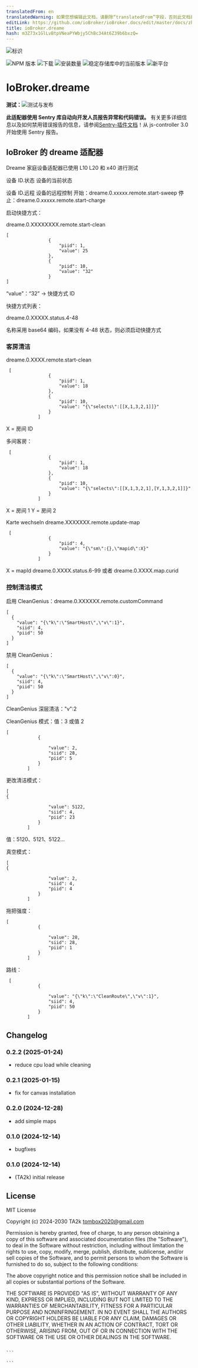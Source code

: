 ```yaml
---
translatedFrom: en
translatedWarning: 如果您想编辑此文档，请删除“translatedFrom”字段，否则此文档将再次自动翻译
editLink: https://github.com/ioBroker/ioBroker.docs/edit/master/docs/zh-cn/adapterref/iobroker.dreame/README.md
title: ioBroker.dreame
hash: m3Z73x1GlLvBtpVNeaPYWbjy5ChBc34At6Z39b6bxzQ=
---
```

![标识](../../../en/adapterref/iobroker.dreame/admin/dreame.png)

![NPM 版本](https://img.shields.io/npm/v/iobroker.dreame.svg)
![下载](https://img.shields.io/npm/dm/iobroker.dreame.svg)
![安装数量](https://iobroker.live/badges/dreame-installed.svg)
![稳定存储库中的当前版本](https://iobroker.live/badges/dreame-stable.svg)
![新平台](https://nodei.co/npm/iobroker.dreame.png?downloads=true)

# IoBroker.dreame
**测试：**![测试与发布](https://github.com/TA2k/ioBroker.dreame/workflows/Test%20and%20Release/badge.svg)

**此适配器使用 Sentry 库自动向开发人员报告异常和代码错误。** 有关更多详细信息以及如何禁用错误报告的信息，请参阅[Sentry-插件文档](https://github.com/ioBroker/plugin-sentry#plugin-sentry)！从 js-controller 3.0 开始使用 Sentry 报告。

## IoBroker 的 dreame 适配器
Dreame 家庭设备适配器已使用 L10 L20 和 x40 进行测试

设备 ID.状态
设备的当前状态

设备 ID.远程
设备的远程控制 开始：dreame.0.xxxxx.remote.start-sweep 停止：dreame.0.xxxxx.remote.start-charge

启动快捷方式：

dreame.0.XXXXXXXX.remote.start-clean

```
[
                {
                    "piid": 1,
                    "value": 25
                },
                {
                    "piid": 10,
                    "value": "32"
                }
]
```

“value”：“32” -> 快捷方式 ID

快捷方式列表：

dreame.0.XXXXX.status.4-48

名称采用 base64 编码，如果没有 4-48 状态，则必须启动快捷方式

### 客房清洁
dreame.0.XXXX.remote.start-clean

```
 [
                {
                    "piid": 1,
                    "value": 18
                },
                {
                    "piid": 10,
                    "value": "{\"selects\":[[X,1,3,2,1]]}"
                }
            ]
```

X = 房间 ID

多间客房：

```
 [
                {
                    "piid": 1,
                    "value": 18
                },
                {
                    "piid": 10,
                    "value": "{\"selects\":[[X,1,3,2,1],[Y,1,3,2,1]]}"
                }
            ]
```

X = 房间 1 Y = 房间 2

Karte wechseln dreame.XXXXXXX.remote.update-map

```
 [
                {
                    "piid": 4,
                    "value": "{\"sm\":{},\"mapid\":X}"
                }
            ]
```

X = mapId dreame.0.XXXX.status.6-99 或者 dreame.0.XXXX.map.curid

### 控制清洁模式
启用 CleanGenius：dreame.0.XXXXXX.remote.customCommand

```
[
  {
    "value": "{\"k\":\"SmartHost\",\"v\":1}",
    "siid": 4,
    "piid": 50
  }
]
```

禁用 CleanGenius：

```
[
  {
    "value": "{\"k\":\"SmartHost\",\"v\":0}",
    "siid": 4,
    "piid": 50
  }
]
```

CleanGenius 深层清洁：\"v\":2

CleanGenius 模式：值：3 或值 2

```
[
            {

                "value": 2,
                "siid": 28,
                "piid": 5
            }
        ]

```

更改清洁模式：

```
[
{

                "value": 5122,
                "siid": 4,
                "piid": 23
            }
        ]
```

值：5120、5121、5122...

真空模式：

```
[
{

                "value": 2,
                "siid": 4,
                "piid": 4
            }
        ]

```

拖把强度：

```
[
            {

                "value": 28,
                "siid": 28,
                "piid": 1
            }
        ]
```

路线：

```
 [
            {

                "value": "{\"k\":\"CleanRoute\",\"v\":1}",
                "siid": 4,
                "piid": 50
            }
        ]
```

## Changelog

<!--
    Placeholder for the next version (at the beginning of the line):
    ### **WORK IN PROGRESS**
-->

### 0.2.2 (2025-01-24)

- reduce cpu load while cleaning

### 0.2.1 (2025-01-15)

- fix for canvas installation

### 0.2.0 (2024-12-28)

- add simple maps

### 0.1.0 (2024-12-14)

- bugfixes

### 0.1.0 (2024-12-14)

- (TA2k) initial release

## License

MIT License

Copyright (c) 2024-2030 TA2k <tombox2020@gmail.com>

Permission is hereby granted, free of charge, to any person obtaining a copy
of this software and associated documentation files (the "Software"), to deal
in the Software without restriction, including without limitation the rights
to use, copy, modify, merge, publish, distribute, sublicense, and/or sell
copies of the Software, and to permit persons to whom the Software is
furnished to do so, subject to the following conditions:

The above copyright notice and this permission notice shall be included in all
copies or substantial portions of the Software.

THE SOFTWARE IS PROVIDED "AS IS", WITHOUT WARRANTY OF ANY KIND, EXPRESS OR
IMPLIED, INCLUDING BUT NOT LIMITED TO THE WARRANTIES OF MERCHANTABILITY,
FITNESS FOR A PARTICULAR PURPOSE AND NONINFRINGEMENT. IN NO EVENT SHALL THE
AUTHORS OR COPYRIGHT HOLDERS BE LIABLE FOR ANY CLAIM, DAMAGES OR OTHER
LIABILITY, WHETHER IN AN ACTION OF CONTRACT, TORT OR OTHERWISE, ARISING FROM,
OUT OF OR IN CONNECTION WITH THE SOFTWARE OR THE USE OR OTHER DEALINGS IN THE
SOFTWARE.

````

```

```
````